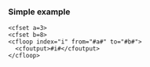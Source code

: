 ### Simple example 

```lucee+trycf
<cfset a=3>
<cfset b=8>
<cfloop index="i" from="#a#" to="#b#">
  <cfoutput>#i#</cfoutput>
</cfloop>
```